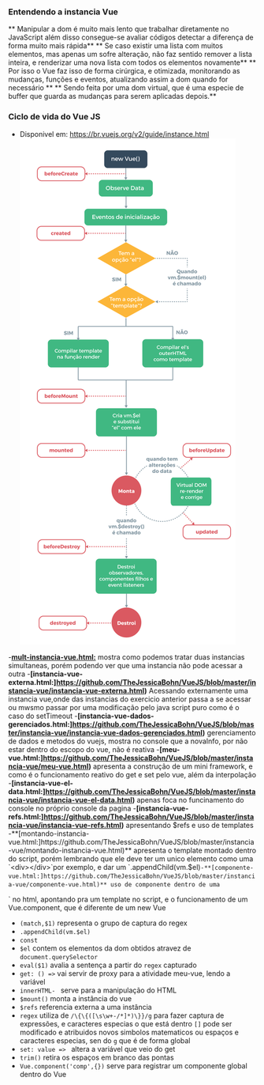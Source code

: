 ### Entendendo a instancia Vue
** Manipular a dom é muito mais lento que trabalhar diretamente no JavaScript além disso consegue-se avaliar códigos detectar a diferença de forma muito mais rápida**
** Se caso existir uma lista com muitos elementos, mas apenas um sofre alteração, não faz sentido remover a lista inteira, e renderizar uma nova lista com todos os elementos novamente**
** Por isso o Vue faz isso de forma cirúrgica, e otimizada, monitorando as mudanças, funções e eventos, atualizando assim a dom quando for necessário **
** Sendo feita por uma dom virtual, que é uma especie de buffer que guarda as mudanças para serem aplicadas depois.**

### Ciclo de vida do Vue JS
- Disponivel em: https://br.vuejs.org/v2/guide/instance.html
![Alt text](https://github.com/TheJessicaBohn/VueJS/blob/master/imagens/lifecycle.png)

-**[mult-instancia-vue.html:](https://github.com/TheJessicaBohn/VueJS/blob/master/instancia-vue/mult-instancia-vue.html)** mostra como podemos tratar duas instancias simultaneas, porém podendo ver que uma instancia não pode acessar a outra
-**[instancia-vue-externa.html:]https://github.com/TheJessicaBohn/VueJS/blob/master/instancia-vue/instancia-vue-externa.html)** Acessando externamente uma instancia vue,onde das instancias do exercicio anterior passa a se acessar ou mwsmo passar por uma modificação pelo java script puro como é o caso do setTimeout
-**[instancia-vue-dados-gerenciados.html:]https://github.com/TheJessicaBohn/VueJS/blob/master/instancia-vue/instancia-vue-dados-gerenciados.html)** gerenciamento de dados e metodos do vuejs, mostra no console que a novaInfo, por não estar dentro do escopo do vue, não é reativa
-**[meu-vue.html:]https://github.com/TheJessicaBohn/VueJS/blob/master/instancia-vue/meu-vue.html)** apresenta a construção de um mini framework, e como é o funcionamento reativo do get e set pelo vue, além da interpolação
-**[instancia-vue-el-data.html:]https://github.com/TheJessicaBohn/VueJS/blob/master/instancia-vue/instancia-vue-el-data.html)** apenas foca no funcinamento do console no próprio console da pagina
-**[instancia-vue-refs.html:]https://github.com/TheJessicaBohn/VueJS/blob/master/instancia-vue/instancia-vue-refs.html)** apresentando $refs e uso de templates
-**[montando-instancia-vue.html:]https://github.com/TheJessicaBohn/VueJS/blob/master/instancia-vue/montando-instancia-vue.html)** apresenta o template montado dentro do script, porém lembrando que ele deve ter um unico elemento como uma `<div></div>`por exemplo, e dar um `.appendChild(vm.$el)`
-**[componente-vue.html:]https://github.com/TheJessicaBohn/VueJS/blob/master/instancia-vue/componente-vue.html)** uso de componente dentro de uma `<div></div>` no html, apontando pra um template no script, e o funcionamento de um Vue.component, que é diferente de um new Vue

- `(match,$1)` representa o grupo de captura do regex
- `.appendChild(vm.$el)`
- `const`  
- `$el` contem os elementos da dom obtidos atravez de `document.querySelector`
- `eval($1)` avalia a sentença a partir do `regex` capturado
- `get: () =>` vai servir de proxy para a atividade meu-vue, lendo a variável
- `innerHTML- ` serve para a manipulação do HTML
- `$mount()` monta a instância do vue
- `$refs` referencia externa a uma instância
- `regex`  utiliza de  `/\{\{([\s\w+-/*]*)\}}/g` para fazer captura de expressões, e caracteres especias o que está dentro `[]` pode ser modificado e atribuidos novos simbolos matematicos ou espaços e caracteres especias, sen do `g` que é de forma global
- `set: value => ` altera a variável que veio do get
- `trim()` retira os espaços em branco das pontas
- `Vue.component('comp',{})` serve para registrar um componente global dentro do Vue